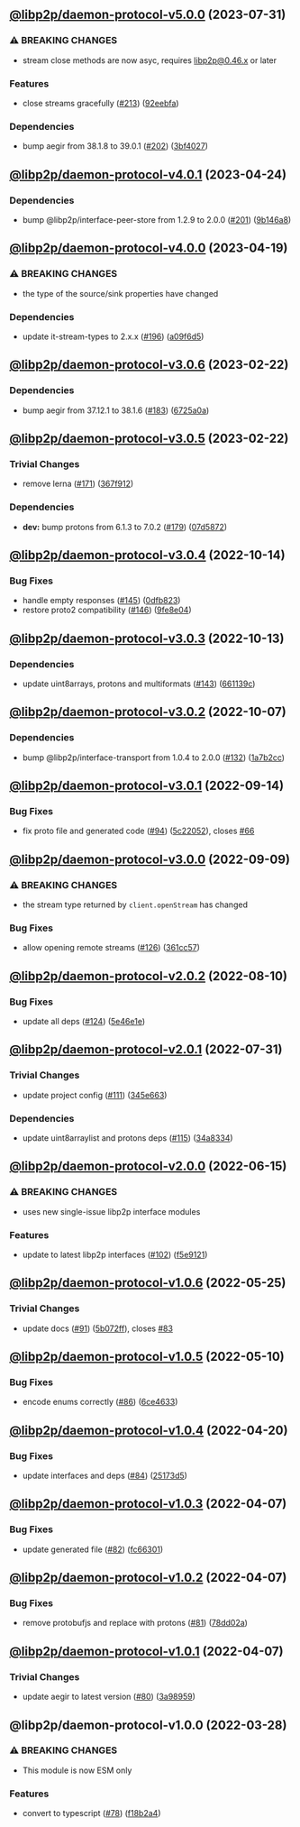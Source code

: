 ## [@libp2p/daemon-protocol-v5.0.0](https://github.com/libp2p/js-libp2p-daemon/compare/@libp2p/daemon-protocol-v4.0.1...@libp2p/daemon-protocol-v5.0.0) (2023-07-31)


### ⚠ BREAKING CHANGES

* stream close methods are now asyc, requires libp2p@0.46.x or later

### Features

* close streams gracefully ([#213](https://github.com/libp2p/js-libp2p-daemon/issues/213)) ([92eebfa](https://github.com/libp2p/js-libp2p-daemon/commit/92eebfa12ba1fb42ae6c9e164fb0d69647e62074))


### Dependencies

* bump aegir from 38.1.8 to 39.0.1 ([#202](https://github.com/libp2p/js-libp2p-daemon/issues/202)) ([3bf4027](https://github.com/libp2p/js-libp2p-daemon/commit/3bf402752a92c3ebb96435eaa7923ce22ef76ea0))

## [@libp2p/daemon-protocol-v4.0.1](https://github.com/libp2p/js-libp2p-daemon/compare/@libp2p/daemon-protocol-v4.0.0...@libp2p/daemon-protocol-v4.0.1) (2023-04-24)


### Dependencies

* bump @libp2p/interface-peer-store from 1.2.9 to 2.0.0 ([#201](https://github.com/libp2p/js-libp2p-daemon/issues/201)) ([9b146a8](https://github.com/libp2p/js-libp2p-daemon/commit/9b146a8c38c30a13401be6da5259cd9da6bdc25c))

## [@libp2p/daemon-protocol-v4.0.0](https://github.com/libp2p/js-libp2p-daemon/compare/@libp2p/daemon-protocol-v3.0.6...@libp2p/daemon-protocol-v4.0.0) (2023-04-19)


### ⚠ BREAKING CHANGES

* the type of the source/sink properties have changed

### Dependencies

* update it-stream-types to 2.x.x ([#196](https://github.com/libp2p/js-libp2p-daemon/issues/196)) ([a09f6d5](https://github.com/libp2p/js-libp2p-daemon/commit/a09f6d58942033b08b579735aaa1537b3a324776))

## [@libp2p/daemon-protocol-v3.0.6](https://github.com/libp2p/js-libp2p-daemon/compare/@libp2p/daemon-protocol-v3.0.5...@libp2p/daemon-protocol-v3.0.6) (2023-02-22)


### Dependencies

* bump aegir from 37.12.1 to 38.1.6 ([#183](https://github.com/libp2p/js-libp2p-daemon/issues/183)) ([6725a0a](https://github.com/libp2p/js-libp2p-daemon/commit/6725a0aeba9acb56a7530dece6c65a0f3eadfec5))

## [@libp2p/daemon-protocol-v3.0.5](https://github.com/libp2p/js-libp2p-daemon/compare/@libp2p/daemon-protocol-v3.0.4...@libp2p/daemon-protocol-v3.0.5) (2023-02-22)


### Trivial Changes

* remove lerna ([#171](https://github.com/libp2p/js-libp2p-daemon/issues/171)) ([367f912](https://github.com/libp2p/js-libp2p-daemon/commit/367f9122f2fe1c31c8de7a136cda18d024ff08d7))


### Dependencies

* **dev:** bump protons from 6.1.3 to 7.0.2 ([#179](https://github.com/libp2p/js-libp2p-daemon/issues/179)) ([07d5872](https://github.com/libp2p/js-libp2p-daemon/commit/07d5872e04f95e2e8957f083dae3721aa8dc307e))

## [@libp2p/daemon-protocol-v3.0.4](https://github.com/libp2p/js-libp2p-daemon/compare/@libp2p/daemon-protocol-v3.0.3...@libp2p/daemon-protocol-v3.0.4) (2022-10-14)


### Bug Fixes

* handle empty responses ([#145](https://github.com/libp2p/js-libp2p-daemon/issues/145)) ([0dfb823](https://github.com/libp2p/js-libp2p-daemon/commit/0dfb8236a0ab57a55fa0ebb91ac7a776a9f709da))
* restore proto2 compatibility ([#146](https://github.com/libp2p/js-libp2p-daemon/issues/146)) ([9fe8e04](https://github.com/libp2p/js-libp2p-daemon/commit/9fe8e042757ec107cc137a9452fd021a62620b3c))

## [@libp2p/daemon-protocol-v3.0.3](https://github.com/libp2p/js-libp2p-daemon/compare/@libp2p/daemon-protocol-v3.0.2...@libp2p/daemon-protocol-v3.0.3) (2022-10-13)


### Dependencies

* update uint8arrays, protons and multiformats ([#143](https://github.com/libp2p/js-libp2p-daemon/issues/143)) ([661139c](https://github.com/libp2p/js-libp2p-daemon/commit/661139c674c9994724e32227d7d9ae2c5da1cea2))

## [@libp2p/daemon-protocol-v3.0.2](https://github.com/libp2p/js-libp2p-daemon/compare/@libp2p/daemon-protocol-v3.0.1...@libp2p/daemon-protocol-v3.0.2) (2022-10-07)


### Dependencies

* bump @libp2p/interface-transport from 1.0.4 to 2.0.0 ([#132](https://github.com/libp2p/js-libp2p-daemon/issues/132)) ([1a7b2cc](https://github.com/libp2p/js-libp2p-daemon/commit/1a7b2cc653dfb51e92edb1f652452e3c793156c3))

## [@libp2p/daemon-protocol-v3.0.1](https://github.com/libp2p/js-libp2p-daemon/compare/@libp2p/daemon-protocol-v3.0.0...@libp2p/daemon-protocol-v3.0.1) (2022-09-14)


### Bug Fixes

* fix proto file and generated code ([#94](https://github.com/libp2p/js-libp2p-daemon/issues/94)) ([5c22052](https://github.com/libp2p/js-libp2p-daemon/commit/5c22052c8da0da4febf88582e9e27a93ac1f710b)), closes [#66](https://github.com/libp2p/js-libp2p-daemon/issues/66)

## [@libp2p/daemon-protocol-v3.0.0](https://github.com/libp2p/js-libp2p-daemon/compare/@libp2p/daemon-protocol-v2.0.2...@libp2p/daemon-protocol-v3.0.0) (2022-09-09)


### ⚠ BREAKING CHANGES

* the stream type returned by `client.openStream` has changed

### Bug Fixes

* allow opening remote streams ([#126](https://github.com/libp2p/js-libp2p-daemon/issues/126)) ([361cc57](https://github.com/libp2p/js-libp2p-daemon/commit/361cc5750de505ab0381ae43609c67d5d4f659a7))

## [@libp2p/daemon-protocol-v2.0.2](https://github.com/libp2p/js-libp2p-daemon/compare/@libp2p/daemon-protocol-v2.0.1...@libp2p/daemon-protocol-v2.0.2) (2022-08-10)


### Bug Fixes

* update all deps ([#124](https://github.com/libp2p/js-libp2p-daemon/issues/124)) ([5e46e1e](https://github.com/libp2p/js-libp2p-daemon/commit/5e46e1e26c23428046a6007ab158420d3d830145))

## [@libp2p/daemon-protocol-v2.0.1](https://github.com/libp2p/js-libp2p-daemon/compare/@libp2p/daemon-protocol-v2.0.0...@libp2p/daemon-protocol-v2.0.1) (2022-07-31)


### Trivial Changes

* update project config ([#111](https://github.com/libp2p/js-libp2p-daemon/issues/111)) ([345e663](https://github.com/libp2p/js-libp2p-daemon/commit/345e663e34278e780fc2f3a6b595294f925c4521))


### Dependencies

* update uint8arraylist and protons deps ([#115](https://github.com/libp2p/js-libp2p-daemon/issues/115)) ([34a8334](https://github.com/libp2p/js-libp2p-daemon/commit/34a83340ba855a9c08319ae1cd735dfa8b71c248))

## [@libp2p/daemon-protocol-v2.0.0](https://github.com/libp2p/js-libp2p-daemon/compare/@libp2p/daemon-protocol-v1.0.6...@libp2p/daemon-protocol-v2.0.0) (2022-06-15)


### ⚠ BREAKING CHANGES

* uses new single-issue libp2p interface modules

### Features

* update to latest libp2p interfaces ([#102](https://github.com/libp2p/js-libp2p-daemon/issues/102)) ([f5e9121](https://github.com/libp2p/js-libp2p-daemon/commit/f5e91210654ab3c411e316c1c657356c037a0f6a))

## [@libp2p/daemon-protocol-v1.0.6](https://github.com/libp2p/js-libp2p-daemon/compare/@libp2p/daemon-protocol-v1.0.5...@libp2p/daemon-protocol-v1.0.6) (2022-05-25)


### Trivial Changes

* update docs ([#91](https://github.com/libp2p/js-libp2p-daemon/issues/91)) ([5b072ff](https://github.com/libp2p/js-libp2p-daemon/commit/5b072ff89f30fd6cf55a3387bf0961c8ad78a22f)), closes [#83](https://github.com/libp2p/js-libp2p-daemon/issues/83)

## [@libp2p/daemon-protocol-v1.0.5](https://github.com/libp2p/js-libp2p-daemon/compare/@libp2p/daemon-protocol-v1.0.4...@libp2p/daemon-protocol-v1.0.5) (2022-05-10)


### Bug Fixes

* encode enums correctly ([#86](https://github.com/libp2p/js-libp2p-daemon/issues/86)) ([6ce4633](https://github.com/libp2p/js-libp2p-daemon/commit/6ce4633f3db41ab66f9b8b1abbe84955dde3e9be))

## [@libp2p/daemon-protocol-v1.0.4](https://github.com/libp2p/js-libp2p-daemon/compare/@libp2p/daemon-protocol-v1.0.3...@libp2p/daemon-protocol-v1.0.4) (2022-04-20)


### Bug Fixes

* update interfaces and deps ([#84](https://github.com/libp2p/js-libp2p-daemon/issues/84)) ([25173d5](https://github.com/libp2p/js-libp2p-daemon/commit/25173d5b2edf0e9dd9132707d349cdc862caecdb))

## [@libp2p/daemon-protocol-v1.0.3](https://github.com/libp2p/js-libp2p-daemon/compare/@libp2p/daemon-protocol-v1.0.2...@libp2p/daemon-protocol-v1.0.3) (2022-04-07)


### Bug Fixes

* update generated file ([#82](https://github.com/libp2p/js-libp2p-daemon/issues/82)) ([fc66301](https://github.com/libp2p/js-libp2p-daemon/commit/fc66301b6da3d24bc065f37337705753873c6e60))

## [@libp2p/daemon-protocol-v1.0.2](https://github.com/libp2p/js-libp2p-daemon/compare/@libp2p/daemon-protocol-v1.0.1...@libp2p/daemon-protocol-v1.0.2) (2022-04-07)


### Bug Fixes

* remove protobufjs and replace with protons ([#81](https://github.com/libp2p/js-libp2p-daemon/issues/81)) ([78dd02a](https://github.com/libp2p/js-libp2p-daemon/commit/78dd02a679e55f22c7e24c1ee2b6f92a4679a0b9))

## [@libp2p/daemon-protocol-v1.0.1](https://github.com/libp2p/js-libp2p-daemon/compare/@libp2p/daemon-protocol-v1.0.0...@libp2p/daemon-protocol-v1.0.1) (2022-04-07)


### Trivial Changes

* update aegir to latest version ([#80](https://github.com/libp2p/js-libp2p-daemon/issues/80)) ([3a98959](https://github.com/libp2p/js-libp2p-daemon/commit/3a98959617d9c19bba9fb064defee3d51acfcc29))

## @libp2p/daemon-protocol-v1.0.0 (2022-03-28)


### ⚠ BREAKING CHANGES

* This module is now ESM only

### Features

* convert to typescript ([#78](https://github.com/libp2p/js-libp2p-daemon/issues/78)) ([f18b2a4](https://github.com/libp2p/js-libp2p-daemon/commit/f18b2a45871a2704db51b03e8583eefdcd13554c))
